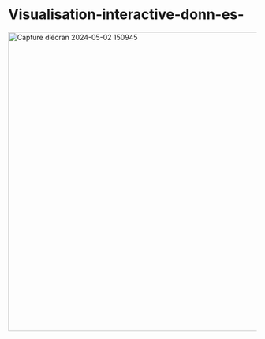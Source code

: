 # Visualisation-interactive-donn-es-
<img width="607" alt="Capture d’écran 2024-05-02 150945" src="https://github.com/Chaymaedkh/Visualisation-interactive-donn-es-/assets/139116887/8872c3b5-bd87-4558-b8bd-5c1cafb3fbd3">
